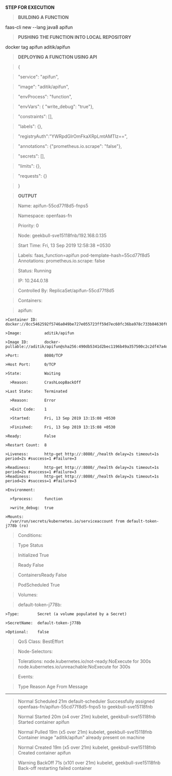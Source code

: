 **STEP FOR EXECUTION**
>**BUILDING A FUNCTION**

faas-cli new --lang java8 apifun

>**PUSHING THE FUNCTION INTO LOCAL REPOSITORY**

docker tag apifun aditik/apifun

>**DEPLOYING A FUNCTION USING API**

>{

> "service": "apifun",

>  "image": "aditik/apifun",

>  "envProcess": "function",

>  "envVars": { "write_debug": "true"},

>  "constraints": [],

>  "labels": {},

>  "registryAuth":"YWRpdGlrOmFkaXRpLmtAMTIz==",

> "annotations": {"prometheus.io.scrape": "false"},

>  "secrets": [],

> "limits": {},

>  "requests": {}

>}

>**OUTPUT**

>Name:           apifun-55cd77f8d5-fnps5

>Namespace:      openfaas-fn

>Priority:       0

>Node:           geekbull-sve15118fnb/192.168.0.135

>Start Time:     Fri, 13 Sep 2019 12:58:38 +0530

>Labels:         faas_function=apifun
                pod-template-hash=55cd77f8d5
>Annotations:    prometheus.io.scrape: false

>Status:         Running

>IP:             10.244.0.18

>Controlled By:  ReplicaSet/apifun-55cd77f8d5

>Containers:
  
  >apifun:
    
    >Container ID:   docker://8cc5462592f5746a049be727e055723ff59d7ec60fc36ba978c733b84630f642
    
    >Image:          aditik/apifun
    
    >Image ID:       docker-pullable://aditik/apifun@sha256:490db5341d2bec1196b49a357500c2c2df47a4d161ddb5e13ade360ff1c2824c
    
    >Port:           8080/TCP
    
    >Host Port:      0/TCP
    
    >State:          Waiting
      
      >Reason:       CrashLoopBackOff
    
    >Last State:     Terminated
      
      >Reason:       Error
      
      >Exit Code:    1
      
      >Started:      Fri, 13 Sep 2019 13:15:08 +0530
      
      >Finished:     Fri, 13 Sep 2019 13:15:08 +0530
    
    >Ready:          False
    
    >Restart Count:  8
    
    >Liveness:       http-get http://:8080/_/health delay=2s timeout=1s period=2s #success=1 #failure=3
    
    >Readiness:      http-get http://:8080/_/health delay=2s timeout=1s period=2s #success=1 #failure=3
    >Readiness:      http-get http://:8080/_/health delay=2s timeout=1s period=2s #success=1 #failure=3
    
    >Environment:
      
      >fprocess:     function
      
      >write_debug:  true
    
    >Mounts:
      /var/run/secrets/kubernetes.io/serviceaccount from default-token-j778b (ro)

>Conditions:
  
  >Type              Status
  
  >Initialized       True 
  
  >Ready             False 
  
  >ContainersReady   False 
  
  >PodScheduled      True 

>Volumes:
  
  >default-token-j778b:
    
    >Type:        Secret (a volume populated by a Secret)
    
    >SecretName:  default-token-j778b
    
    >Optional:    false

>QoS Class:       BestEffort

>Node-Selectors:  <none>

>Tolerations:     node.kubernetes.io/not-ready:NoExecute for 300s
                 node.kubernetes.io/unreachable:NoExecute for 300s

>Events:
  
  >Type     Reason     Age                  From                           Message
  ----     ------     ----                 ----                           -------
  
  >Normal   Scheduled  21m                  default-scheduler              Successfully assigned openfaas-fn/apifun-55cd77f8d5-fnps5 to geekbull-sve15118fnb
  
  >Normal   Started    20m (x4 over 21m)    kubelet, geekbull-sve15118fnb  Started container apifun
  
  >Normal   Pulled     19m (x5 over 21m)    kubelet, geekbull-sve15118fnb  Container image "aditik/apifun" already present on machine
  
  >Normal   Created    19m (x5 over 21m)    kubelet, geekbull-sve15118fnb  Created container apifun
  
  >Warning  BackOff    71s (x101 over 21m)  kubelet, geekbull-sve15118fnb  Back-off restarting failed container


